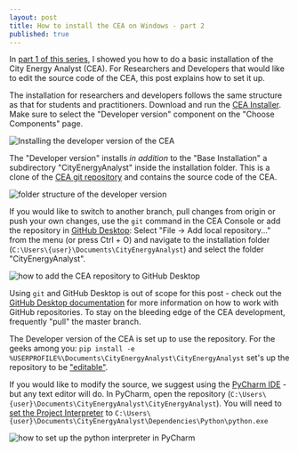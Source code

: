 ```yaml
---
layout: post
title: How to install the CEA on Windows - part 2
published: true
---
```


In [part 1 of this series](/installing-cea-on-windows-part-1), I showed you how to do a basic installation of the City Energy Analyst (CEA). For Researchers and Developers that would like to edit the source code of the CEA,
this post explains how to set it up.


The installation for researchers and developers follows the same structure as that for students and practitioners. Download and run the [CEA Installer](https://cityenergyanalyst.com/tryit). Make sure to select the "Developer version" component on the "Choose Components" page.

![Installing the developer version of the CEA]({{site.baseurl}}/images/2019-05-15-installing-cea-on-windows/cea-developer-installation.gif)

The "Developer version" installs _in addition_ to the "Base Installation" a subdirectory "CityEnergyAnalyst" inside the installation folder. This is a clone of the [CEA git repository](https://github.com/architecture-building-systems/CityEnergyAnalyst) and contains the source code of the CEA.

![folder structure of the developer version]({{site.baseurl}}/images/2019-05-15-installing-cea-on-windows/developer_folder_structure.png)

If you would like to switch to another branch, pull changes from origin or push your own changes, use the `git` command in the CEA Console or add the repository in [GitHub Desktop](https://desktop.github.com/): Select "File -> Add local repository..." from the menu (or press Ctrl + O) and navigate to the installation folder (`C:\Users\{user}\Documents\CityEnergyAnalyst`) and select the folder "CityEnergyAnalyst".

![how to add the CEA repository to GitHub Desktop]({{site.baseurl}}/images/2019-05-15-installing-cea-on-windows/add-repository-to-github-desktop.gif)

Using `git` and GitHub Desktop is out of scope for this post - check out the [GitHub Desktop documentation](https://help.github.com/en/desktop) for more information on how to work with GitHub repositories. To stay on the bleeding edge of the CEA development, frequently "pull" the master branch. 

The Developer version of the CEA is set up to use the repository. For the geeks among you: `pip install -e %USERPROFILE%\Documents\CityEnergyAnalyst\CityEnergyAnalyst` set's up the repository to be ["editable"](https://pip.pypa.io/en/stable/reference/pip_install/#editable-installs).


If you would like to modify the source, we suggest using the [PyCharm IDE](https://www.jetbrains.com/pycharm/) - but any text editor will do. In PyCharm, open the repository (`C:\Users\{user}\Documents\CityEnergyAnalyst\CityEnergyAnalyst`). You will need to [set the Project Interpreter](https://www.jetbrains.com/help/pycharm/configuring-python-interpreter.html#add-existing-interpreter) to `C:\Users\{user}\Documents\CityEnergyAnalyst\Dependencies\Python\python.exe`

![how to set up the python interpreter in PyCharm]({{site.baseurl}}/images/2019-05-15-installing-cea-on-windows/set_up_python_interpreter_pycharm.gif)
